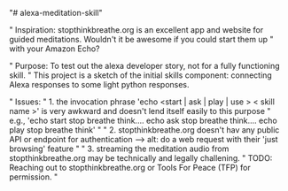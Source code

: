 "# alexa-meditation-skill" 

" Inspiration: stopthinkbreathe.org is an excellent app and website for guided meditations. Wouldn't it be awesome if you could start them up 
" with your Amazon Echo?

" Purpose: To test out the alexa developer story, not for a fully functioning skill.
" This project is a sketch of the initial skills component: connecting Alexa responses to some light python responses.

" Issues:
" 1. the invocation phrase 'echo <start | ask | play | use > < skill name >' is very awkward and doesn't lend itself easily to this purpose
" e.g., 'echo start stop breathe think.... echo ask stop breathe think.... echo play stop breathe think'
"
" 2. stopthinkbreathe.org doesn't hav any public API or endpoint for authentication --> alt: do a web request with their 'just browsing' feature
"
" 3. streaming the meditation audio from stopthinkbreathe.org may be technically and legally challening.
" TODO: Reaching out to stopthinkbreathe.org or Tools For Peace (TFP) for permission.
"
